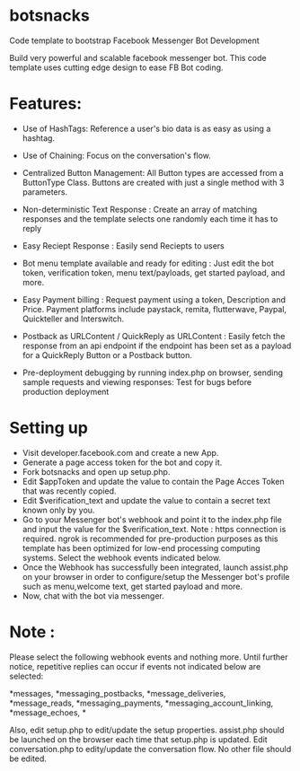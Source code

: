 # botsnacks
Code template to bootstrap Facebook Messenger Bot Development

Build very powerful and scalable facebook messenger bot. This code template uses cutting edge design to ease FB Bot coding.

Features: 
=========

* Use of HashTags: Reference a user's bio data is as easy as using a hashtag.

* Use of Chaining: Focus on the conversation's flow.

* Centralized Button Management: All Button types are accessed from a ButtonType Class. Buttons are created with just a single method with 3 parameters.

* Non-deterministic Text Response : Create an array of matching responses and the template selects one randomly each time it has to reply

* Easy Reciept  Response : Easily send Reciepts to users

* Bot menu template available and ready for editing : Just edit the bot token, verification token, menu text/payloads, get started payload, and more.

* Easy Payment billing : Request payment using a token, Description and Price. Payment platforms include paystack, remita, flutterwave, Paypal, Quickteller and Interswitch.

* Postback as URLContent / QuickReply as URLContent : Easily fetch the response from an api endpoint if the endpoint has been set as a   payload for a QuickReply Button or a Postback button.

* Pre-deployment debugging by running index.php on browser, sending sample requests and viewing responses: Test for bugs before production deployment

# Setting up
* Visit developer.facebook.com and create a new App.
* Generate a page access token for the bot and copy it.
* Fork botsnacks and open up setup.php.
* Edit $appToken and update the value to contain the Page Acces Token that was recently copied.
* Edit $verification_text and update the value to contain a secret text known only by you.
* Go to your Messenger bot's webhook and point it to the index.php file and input the value for the $verification_text. Note : https connection is required. ngrok is recommended for pre-production purposes as this template has been optimized for low-end processing computing systems. Select the webhook events indicated below.
* Once the Webhook has successfully been integrated, launch assist.php on your browser in order to configure/setup the Messenger bot's profile such as menu,welcome text, get started payload and more. 
* Now, chat with the bot via messenger. 


# Note :
Please select the following webhook events and nothing more. Until further notice, repetitive replies can occur if events not indicated below are selected:

*messages, 
*messaging_postbacks, 
*message_deliveries, 
*message_reads, 
*messaging_payments, 
*messaging_account_linking, 
*message_echoes, 
*

Also, edit setup.php to edit/update the setup properties. assist.php should be launched on the browser each time that setup.php is updated. Edit conversation.php to edity/update the conversation flow. No other file should be edited.
